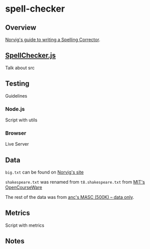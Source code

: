 # spell-checker

## Overview

[Norvig's guide to writing a Spelling Corrector](https://norvig.com/spell-correct.html).

## [SpellChecker.js](src/SpellChecker.js)

Talk about src

## Testing

Guidelines

### Node.js

Script with utils

### Browser

Live Server

## Data

`big.txt` can be found on [Norvig's site](https://norvig.com/big.txt)

`shakespeare.txt` was renamed from `t8.shakespeare.txt` from [MIT's OpenCourseWare](https://ocw.mit.edu/ans7870/6/6.006/s08/lecturenotes/files/t8.shakespeare.txt)

The rest of the data was from [anc's MASC (500K) – data only](http://www.anc.org/data/masc/downloads/data-download/).

## Metrics

Script with metrics

## Notes
